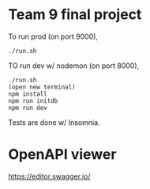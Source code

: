 # Team 9 final project

To run prod (on port 9000),
```
./run.sh
```

TO run dev w/ nodemon (on port 8000),
```
./run.sh
(open new terminal)
npm install 
npm run initdb
npm run dev
```

Tests are done w/ Insomnia. 

# OpenAPI viewer

https://editor.swagger.io/
